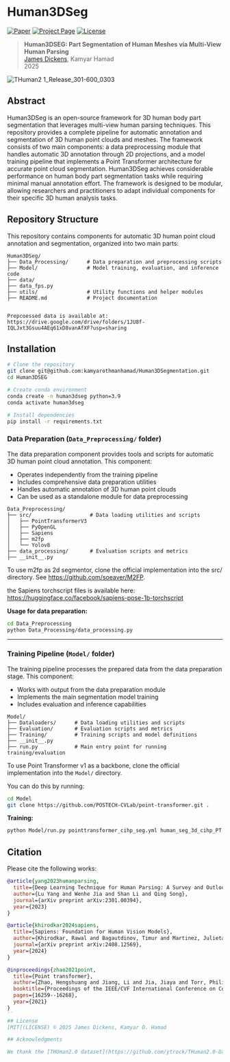 # Human3DSeg

[![Paper](https://img.shields.io/badge/Paper-arXiv-red)](https://arxiv.org/abs/2507.18655)
[![Project Page](https://img.shields.io/badge/Project-Page-blue)](https://your-project-page.com)
[![License](https://img.shields.io/badge/License-MIT-green.svg)](LICENSE)

> **Human3DSEG: Part Segmentation of Human Meshes via Multi-View Human Parsing**  
> [James Dickens](https://github.com/JamesMcCullochDickens), Kamyar Hamad  
> 2025

![THuman2 1_Release_301-600_0303](https://github.com/user-attachments/assets/1ebf4995-3112-4162-bb53-0b1cad397b0f)


## Abstract
Human3DSeg is an open-source framework for 3D human body part segmentation that leverages multi-view human parsing techniques. This repository provides a complete pipeline for automatic annotation and segmentation of 3D human point clouds and meshes. The framework consists of two main components: a data preprocessing module that handles automatic 3D annotation through 2D projections, and a model training pipeline that implements a Point Transformer architecture for accurate point cloud segmentation. Human3DSeg achieves considerable performance on human body part segmentation tasks while requiring minimal manual annotation effort. The framework is designed to be modular, allowing researchers and practitioners to adapt individual components for their specific 3D human analysis tasks.

<!--## Key Features

- Feature 1
- Feature 2  
- Feature 3-->

## Repository Structure

This repository contains components for automatic 3D human point cloud annotation and segmentation, organized into two main parts:

```
Human3DSeg/
├── Data_Processing/      # Data preparation and preprocessing scripts
├── Model/                # Model training, evaluation, and inference code
├── data/                 
├── data_fps.py           
├── utils/                # Utility functions and helper modules
├── README.md             # Project documentation


Prepcoessed data is available at:
https://drive.google.com/drive/folders/1JU8f-IQLJxt3Gsuu4AEq61xD8vanAfXF?usp=sharing
```

## Installation

```bash
# Clone the repository
git clone git@github.com:kamyarothmanhamad/Human3DSegmentation.git
cd Human3DSEG

# Create conda environment
conda create -n human3dseg python=3.9
conda activate human3dseg

# Install dependencies
pip install -r requirements.txt
```

### Data Preparation (`Data_Preprocessing/` folder)
The data preparation component provides tools and scripts for automatic 3D human point cloud annotation. This component:
- Operates independently from the training pipeline
- Includes comprehensive data preparation utilities
- Handles automatic annotation of 3D human point clouds
- Can be used as a standalone module for data preprocessing

```
Data_Preprocessing/
├── src/                   # Data loading utilities and scripts
│   ├── PointTransformerV3
│   ├── PyOpenGL
│   ├── Sapiens
│   ├── m2fp
│   └── Yolov8
├── data_processing/       # Evaluation scripts and metrics  
├── __init__.py 
```
To use m2fp as 2d segmentor, clone the official implementation into the src/ directory.
See https://github.com/soeaver/M2FP.

the Sapiens torchscript files is available here:
https://huggingface.co/facebook/sapiens-pose-1b-torchscript

**Usage for data preparation:**
```bash
cd Data_Preprocessing
python Data_Processing/data_processing.py 
```
---

### Training Pipeline (`Model/` folder)
The training pipeline processes the prepared data from the data preparation stage. This component:
- Works with output from the data preparation module
- Implements the main segmentation model training
- Includes evaluation and inference capabilities

```
Model/
├── Dataloaders/      # Data loading utilities and scripts
├── Evaluation/       # Evaluation scripts and metrics
├── Training/         # Training scripts and model definitions
├── __init__.py    
├── run.py            # Main entry point for running training/evaluation
```

To use Point Transformer v1 as a backbone, clone the official implementation into the `Model/` directory.

You can do this by running:
```bash
cd Model
git clone https://github.com/POSTECH-CVLab/point-transformer.git .
```

**Training:**
```bash
python Model/run.py pointtransformer_cihp_seg.yml human_seg_3d_cihp_PT.yml
```
<!--**Evaluation:**

### Evaluation
```bash
python 
```


## Dataset

TODO: Information about the dataset used, how to obtain it, and preprocessing steps.

## Results

| Method | Metric 1 | Metric 2 | Metric 3 |
|--------|----------|----------|----------|
| Ours   | **X.XX** | **X.XX** | **X.XX** |
| Method A | X.XX   | X.XX     | X.XX     |
| Method B | X.XX   | X.XX     | X.XX     |-->

## Citation
Please cite the following works:
```bibtex
@article{yang2023humanparsing,
  title={Deep Learning Technique for Human Parsing: A Survey and Outlook},
  author={Lu Yang and Wenhe Jia and Shan Li and Qing Song},
  journal={arXiv preprint arXiv:2301.00394},
  year={2023}
}

@article{khirodkar2024sapiens,
  title={Sapiens: Foundation for Human Vision Models},
  author={Khirodkar, Rawal and Bagautdinov, Timur and Martinez, Julieta and Zhaoen, Su and James, Austin and Selednik, Peter and Anderson, Stuart and Saito, Shunsuke},
  journal={arXiv preprint arXiv:2408.12569},
  year={2024}
}

@inproceedings{zhao2021point,
  title={Point transformer},
  author={Zhao, Hengshuang and Jiang, Li and Jia, Jiaya and Torr, Philip HS and Koltun, Vladlen},
  booktitle={Proceedings of the IEEE/CVF International Conference on Computer Vision},
  pages={16259--16268},
  year={2021}
}
``
## License
[MIT](LICENSE) © 2025 James Dickens, Kamyar O. Hamad

## Acknowledgments

We thank the [THUman2.0 dataset](https://github.com/ytrock/THuman2.0-Dataset) for providing the human scans used in this work; please cite the dataset if you use it.


